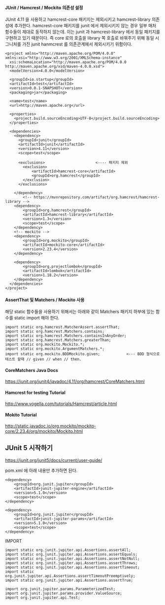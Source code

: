 #### JUnit / Hamcrest / Mockito 의존성 설정 ####
JUnit 4.11 을 사용하고 hamcrest-core 패키지는 제외시키고 hamcrest-library 의존성에 추가한다. 
hamcrest-core 패키지를 junit 에서 제외시키지 않는 경우 일부 매처 함수들이 제대로 동작하지 않는데.
이는 junit 과 hamcrest-library 에서 동일 패키지를 구현하고 있기 때문이다.
즉 core 로의 호출을 library 쪽 호출로 바꿔주기 위해 동일 시그니처를 가진 junit hanmcrest 를 의존관계에서
제외시키기 위함이다. 

```
<project xmlns="http://maven.apache.org/POM/4.0.0" xmlns:xsi="http://www.w3.org/2001/XMLSchema-instance"
  xsi:schemaLocation="http://maven.apache.org/POM/4.0.0 http://maven.apache.org/xsd/maven-4.0.0.xsd">
  <modelVersion>4.0.0</modelVersion>

  <groupId>io.startup</groupId>
  <artifactId>test</artifactId>
  <version>0.0.1-SNAPSHOT</version>
  <packaging>jar</packaging>

  <name>test</name>
  <url>http://maven.apache.org</url>

  <properties>
    <project.build.sourceEncoding>UTF-8</project.build.sourceEncoding>
  </properties>

  <dependencies>
    <dependency>
      <groupId>junit</groupId>
      <artifactId>junit</artifactId>
      <version>4.11</version>
      <scope>test</scope>
      
      <exclusions>                       <---- 패키지 제외
        <exclusion>
            <artifactId>hamcrest-core</artifactId>
            <groupId>org.hamcrest</groupId>
        </exclusion>
      </exclusions> 
      
    </dependency>
    	<!-- https://mvnrepository.com/artifact/org.hamcrest/hamcrest-library -->
	<dependency>
	    <groupId>org.hamcrest</groupId>
	    <artifactId>hamcrest-library</artifactId>
	    <version>1.3</version>
	    <scope>test</scope>
	</dependency>
	<!-- mockito -->
	<dependency>
		<groupId>org.mockito</groupId>
		<artifactId>mockito-core</artifactId>
		<version>2.23.4</version>
	</dependency>	

	<dependency>
		<groupId>org.projectlombok</groupId>
		<artifactId>lombok</artifactId>
		<version>1.18.2</version>
	</dependency>
  </dependencies>
</project>
```

#### AssertThat 및 Matchers / Mockito 사용 ####
해당 static 함수들을 사용하기 위해서는 아래와 같이 Matchers 패키지 하부에 있는 함수를 static import 해야 한다. 

```
import static org.hamcrest.MatcherAssert.assertThat;
import static org.hamcrest.Matchers.contains;
import static org.hamcrest.Matchers.containsInAnyOrder;
import static org.hamcrest.Matchers.greaterThan;
import static org.mockito.Mockito.*;
import static org.mockito.ArgumentMatchers.*;
import static org.mockito.BDDMockito.given;            <--- BDD 형식으로 테스트 할때 // given // when // then.
````




#### CoreMatchers Java Docs ####

https://junit.org/junit4/javadoc/4.11/org/hamcrest/CoreMatchers.html



#### Hamcrest for testing Tutorial ####
http://www.vogella.com/tutorials/Hamcrest/article.html


#### Mokito Tutorial ####
http://static.javadoc.io/org.mockito/mockito-core/2.23.4/org/mockito/Mockito.html


## JUnit 5 시작하기 ##
https://junit.org/junit5/docs/current/user-guide/

pom.xml 에 아래 내용만 추가하면 된다. 
```
<dependency>
    <groupId>org.junit.jupiter</groupId>
    <artifactId>junit-jupiter-engine</artifactId>
    <version>5.1.0</version>
    <scope>test</scope>
</dependency>

<dependency>
    <groupId>org.junit.jupiter</groupId>
    <artifactId>junit-jupiter-params</artifactId>
    <version>5.1.0</version>
    <scope>test</scope>
</dependency>
```

IMPORT
```
import static org.junit.jupiter.api.Assertions.assertAll;
import static org.junit.jupiter.api.Assertions.assertEquals;
import static org.junit.jupiter.api.Assertions.assertNotNull;
import static org.junit.jupiter.api.Assertions.assertThrows;
import static org.junit.jupiter.api.Assertions.assertTimeout;
import static org.junit.jupiter.api.Assertions.assertTimeoutPreemptively;
import static org.junit.jupiter.api.Assertions.assertTrue;

import org.junit.jupiter.params.ParameterizedTest;
import org.junit.jupiter.params.provider.ValueSource;
import org.junit.jupiter.api.Test;
```





